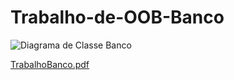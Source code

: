 # Trabalho-de-OOB-Banco
![Diagrama de Classe Banco](https://github.com/user-attachments/assets/d9dde3c9-8d41-482f-b230-4e78be59bde8)


[TrabalhoBanco.pdf](https://github.com/user-attachments/files/17218834/TrabalhoBanco.pdf)

